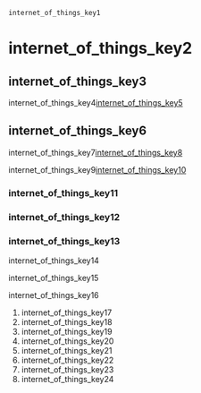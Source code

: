 ```ngMeta
internet_of_things_key1
```
# internet_of_things_key2
## internet_of_things_key3
internet_of_things_key4[internet_of_things_key5](Ciq8qrS7VLY)


## internet_of_things_key6
internet_of_things_key7[internet_of_things_key8](7uELZkSLLDE)


internet_of_things_key9[internet_of_things_key10](sOVXQ8Eo8rA)


### internet_of_things_key11
### internet_of_things_key12
### internet_of_things_key13
internet_of_things_key14

internet_of_things_key15

internet_of_things_key16

1. internet_of_things_key17
2. internet_of_things_key18
3. internet_of_things_key19
4. internet_of_things_key20
5. internet_of_things_key21
6. internet_of_things_key22
7. internet_of_things_key23
8. internet_of_things_key24
